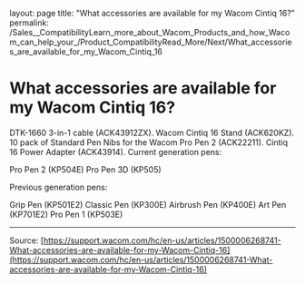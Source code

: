 layout: page
title: "What accessories are available for my Wacom Cintiq 16?"
permalink: /Sales__CompatibilityLearn_more_about_Wacom_Products_and_how_Wacom_can_help_your_/Product_CompatibilityRead_More/Next/What_accessories_are_available_for_my_Wacom_Cintiq_16

# What accessories are available for my Wacom Cintiq 16?

DTK-1660 3-in-1 cable (ACK43912ZX).
Wacom Cintiq 16 Stand (ACK620KZ).
10 pack of Standard Pen Nibs for the Wacom Pro Pen 2 (ACK22211).
Cintiq 16 Power Adapter (ACK43914).
Current generation pens:

Pro Pen 2 (KP504E)
Pro Pen 3D (KP505)


Previous generation pens:

Grip Pen (KP501E2)
Classic Pen (KP300E)
Airbrush Pen (KP400E)
Art Pen (KP701E2)
Pro Pen 1 (KP503E)

---
Source: [https://support.wacom.com/hc/en-us/articles/1500006268741-What-accessories-are-available-for-my-Wacom-Cintiq-16](https://support.wacom.com/hc/en-us/articles/1500006268741-What-accessories-are-available-for-my-Wacom-Cintiq-16)
